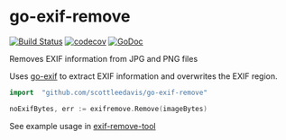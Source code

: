 # go-exif-remove
[![Build Status](https://img.shields.io/circleci/project/github/scottleedavis/go-exif-remove/master.svg)](https://circleci.com/gh/scottleedavis/go-exif-remove) [![codecov](https://codecov.io/gh/scottleedavis/go-exif-remove/branch/master/graph/badge.svg)](https://codecov.io/gh/scottleedavis/go-exif-remove)  [![GoDoc](https://godoc.org/github.com/scottleedavis/go-exif-remove?status.svg)](https://godoc.org/github.com/scottleedavis/go-exif-remove)


Removes EXIF information from JPG and PNG files

Uses [go-exif](https://github.com/dsoprea/go-exif) to extract EXIF information and overwrites the EXIF region.

```go
import 	"github.com/scottleedavis/go-exif-remove"

noExifBytes, err := exifremove.Remove(imageBytes)
```

See example usage in [exif-remove-tool](exif-remove-tool)

